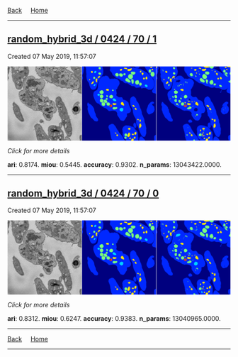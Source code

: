
[Back](..)&nbsp;&nbsp;&nbsp;&nbsp;&nbsp;[Home](https://leapmanlab.github.io/snapshots)

---

<div class="summary"><a href="1"><h2>random_hybrid_3d / 0424 / 70 / 1</h2></a><p>Created 07 May 2019, 11:57:07
</p><a href="1"><img src="1/media/summary.png" align="center"></a><p>
<i>Click for more details</i>
</p></div>

**ari**: 0.8174. **miou**: 0.5445. **accuracy**: 0.9302. **n_params**: 13043422.0000. 

---

<div class="summary"><a href="0"><h2>random_hybrid_3d / 0424 / 70 / 0</h2></a><p>Created 07 May 2019, 11:57:07
</p><a href="0"><img src="0/media/summary.png" align="center"></a><p>
<i>Click for more details</i>
</p></div>

**ari**: 0.8312. **miou**: 0.6247. **accuracy**: 0.9383. **n_params**: 13040965.0000. 

---

[Back](..)&nbsp;&nbsp;&nbsp;&nbsp;&nbsp;[Home](https://leapmanlab.github.io/snapshots)

---